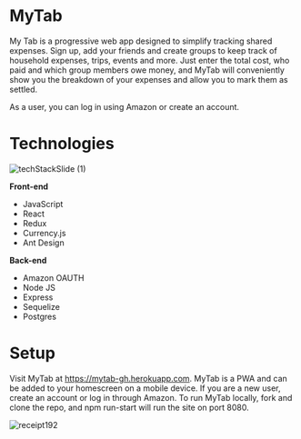 # MyTab

My Tab is a progressive web app designed to simplify tracking shared expenses. Sign up, add your friends and create groups to keep track of household expenses, trips, events and more. Just enter the total cost, who paid and which group members owe money, and MyTab will conveniently show you the breakdown of your expenses and allow you to mark them as settled.

As a user, you can log in using Amazon or create an account.

# Technologies
![techStackSlide (1)](https://user-images.githubusercontent.com/67703233/109438710-f8934100-79df-11eb-87bf-fd757fa60751.png)

**Front-end**
* JavaScript
* React
* Redux
* Currency.js
* Ant Design

**Back-end**
* Amazon OAUTH
* Node JS
* Express
* Sequelize
* Postgres

# Setup

Visit MyTab at https://mytab-gh.herokuapp.com. MyTab is a PWA and can be added to your homescreen on a mobile device. If you are a new user, create an account or log in through Amazon. To run MyTab locally, fork and clone the repo, and npm run-start will run the site on port 8080.

![receipt192](https://user-images.githubusercontent.com/67703233/109438763-211b3b00-79e0-11eb-9c52-926f67b9a0ac.png)
